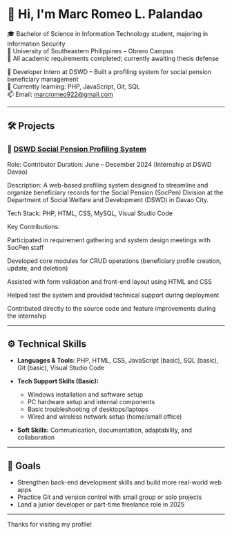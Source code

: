 # 👋 Hi, I'm Marc Romeo L. Palandao

🎓 Bachelor of Science in Information Technology student, majoring in Information Security  
📍 University of Southeastern Philippines – Obrero Campus  
📅 All academic requirements completed; currently awaiting thesis defense

💼 Developer Intern at DSWD – Built a profiling system for social pension beneficiary management  
🌱 Currently learning: PHP, JavaScript, Git, SQL  
📫 Email: marcromeo922@gmail.com

---

## 🛠 Projects

### 📌 [DSWD Social Pension Profiling System](https://github.com/helorentino-rey/socpen_System)
Role: Contributor
Duration: June – December 2024 (Internship at DSWD Davao)

Description:
A web-based profiling system designed to streamline and organize beneficiary records for the Social Pension (SocPen) Division at the Department of Social Welfare and Development (DSWD) in Davao City.

Tech Stack: PHP, HTML, CSS, MySQL, Visual Studio Code

Key Contributions:

Participated in requirement gathering and system design meetings with SocPen staff

Developed core modules for CRUD operations (beneficiary profile creation, update, and deletion)

Assisted with form validation and front-end layout using HTML and CSS

Helped test the system and provided technical support during deployment

Contributed directly to the source code and feature improvements during the internship

---

## ⚙️ Technical Skills

- **Languages & Tools:** PHP, HTML, CSS, JavaScript (basic), SQL (basic), Git (basic), Visual Studio Code  
- **Tech Support Skills (Basic):**
  - Windows installation and software setup  
  - PC hardware setup and internal components  
  - Basic troubleshooting of desktops/laptops  
  - Wired and wireless network setup (home/small office)

- **Soft Skills:** Communication, documentation, adaptability, and collaboration

---

## 🚀 Goals

- Strengthen back-end development skills and build more real-world web apps  
- Practice Git and version control with small group or solo projects  
- Land a junior developer or part-time freelance role in 2025

---

Thanks for visiting my profile!
